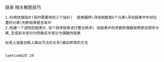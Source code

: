 链表 相关解题技巧

	1.利用快慢指针(有时需要用到三个指针)  链表翻转\寻找倒数第k个元素\寻找链表中中间位置的元素\判断链表是否有环
	2.构建一个虚假的链表头 连个排序链表进行整合排序\ 将链表中的奇数和偶数按照原定顺序分离,生成前半部分为奇数后半部分为偶数的链表

	在纸上或者白板上画出节点的关系\画出修改的方法


	leetcode25 24
	
